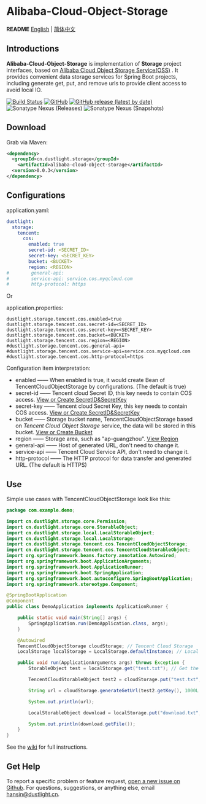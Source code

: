 # Alibaba-Cloud-Object-Storage
**README** [English](README.md) | [简体中文](README_ZH.md)

## Introductions
**Alibaba-Cloud-Object-Storage** is implementation of **Storage** project interfaces, based on [Alibaba Cloud Object Storage Service(OSS)](https://www.aliyun.com/product/oss) .
It provides convenient data storage services for Spring Boot projects, including generate get, put, and remove urls to provide client access to avoid local IO.

[![Build Status](https://travis-ci.org/dustlight-cn/storage.svg?branch=main)](https://travis-ci.org/dustlight-cn/storage) 
[![GitHub](https://img.shields.io/github/license/dustlight-cn/storage)](LICENSE)
[![GitHub release (latest by date)](https://img.shields.io/github/v/release/dustlight-cn/storage)](https://github.com/dustlight-cn/storage/releases)
![Sonatype Nexus (Releases)](https://img.shields.io/nexus/r/cn.dustlight.storage/alibaba-cloud-object-storage?server=https%3A%2F%2Foss.sonatype.org)
![Sonatype Nexus (Snapshots)](https://img.shields.io/nexus/s/cn.dustlight.storage/alibaba-cloud-object-storage?server=https%3A%2F%2Foss.sonatype.org)

## Download
Grab via Maven:
```xml
<dependency>
  <groupId>cn.dustlight.storage</groupId>
    <artifactId>alibaba-cloud-object-storage</artifactId>
  <version>0.0.3</version>
</dependency>
```

## Configurations
application.yaml:
```yaml
dustlight:
  storage:
    tencent:
      cos:
        enabled: true
        secret-id: <SECRET_ID>
        secret-key: <SECRET_KEY>
        bucket: <BUCKET>
        region: <REGION>
#        general-api: 
#        service-api: service.cos.myqcloud.com
#        http-protocol: https
```

Or

application.properties: 
```properties
dustlight.storage.tencent.cos.enabled=true
dustlight.storage.tencent.cos.secret-id=<SECRET_ID>
dustlight.storage.tencent.cos.secret-key=<SECRET_KEY>
dustlight.storage.tencent.cos.bucket=<BUCKET>
dustlight.storage.tencent.cos.region=<REGION>
#dustlight.storage.tencent.cos.general-api=
#dustlight.storage.tencent.cos.service-api=service.cos.myqcloud.com
#dustlight.storage.tencent.cos.http-protocol=https
```

Configuration item interpretation:
* enabled —— When enabled is true, it would create Bean of TencentCloudObjectStorage by configurations. (The default is true)
* secret-id —— Tencent cloud Secret ID, this key needs to contain COS access. [View or Create SecretID&SecretKey](https://console.cloud.tencent.com/cam/capi)
* secret-key —— Tencent cloud Secret Key, this key needs to contain COS access. [View or Create SecretID&SecretKey](https://console.cloud.tencent.com/cam/capi)
* bucket —— Storage bucket name, TencentCloudObjectStorage based on *Tencent Cloud Object Storage* service, the data will be stored in this bucket. [View or Create Bucket](https://console.cloud.tencent.com/cos5/bucket)
* region —— Storage area, such as "ap-guangzhou". [View Region](https://console.cloud.tencent.com/cos5/bucket)
* general-api —— Host of generated URL, don't need to change it.
* service-api —— Tencent Cloud Service API, don't need to change it.
* http-protocol —— The HTTP protocol for data transfer and generated URL. (The default is HTTPS)

## Use
Simple use cases with TencentCloudObjectStorage look like this:
```java
package com.example.demo;

import cn.dustlight.storage.core.Permission;
import cn.dustlight.storage.core.StorableObject;
import cn.dustlight.storage.local.LocalStorableObject;
import cn.dustlight.storage.local.LocalStorage;
import cn.dustlight.storage.tencent.cos.TencentCloudObjectStorage;
import cn.dustlight.storage.tencent.cos.TencentCloudStorableObject;
import org.springframework.beans.factory.annotation.Autowired;
import org.springframework.boot.ApplicationArguments;
import org.springframework.boot.ApplicationRunner;
import org.springframework.boot.SpringApplication;
import org.springframework.boot.autoconfigure.SpringBootApplication;
import org.springframework.stereotype.Component;

@SpringBootApplication
@Component
public class DemoApplication implements ApplicationRunner {

    public static void main(String[] args) {
        SpringApplication.run(DemoApplication.class, args);
    }

    @Autowired
    TencentCloudObjectStorage cloudStorage; // Tencent Cloud Storage
    LocalStorage localStorage = LocalStorage.defaultInstance; // Local Storage, the root path of defaultInstance is './'

    public void run(ApplicationArguments args) throws Exception {
        StorableObject test = localStorage.get("test.txt"); // Get the local object

        TencentCloudStorableObject test2 = cloudStorage.put("test.txt", test); // Copy to cloud storage

        String url = cloudStorage.generateGetUrl(test2.getKey(), 1000L * 60 * 5); // Generate a URL expired at 5 min later

        System.out.println(url);

        LocalStorableObject download = localStorage.put("download.txt", test2, Permission.PUBLIC); // Download from cloud storage to local storage

        System.out.println(download.getFile());
    }
}
```

See the [wiki](https://github.com/dustlight-cn/storage/wiki) for full instructions.

## Get Help
To report a specific problem or feature request, [open a new issue on Github](https://github.com/dustlight-cn/storage/issues/new).
For questions, suggestions, or anything else, email [hansin@dustlight.cn](mailto:hansin@dustlight.cn).